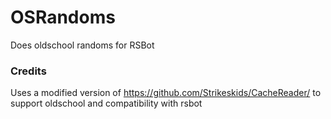 OSRandoms
=========

Does oldschool randoms for RSBot


### Credits

Uses a modified version of https://github.com/Strikeskids/CacheReader/ to support oldschool and compatibility with rsbot


